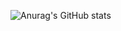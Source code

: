 ![Anurag's GitHub stats](https://github-readme-stats.vercel.app/apiXieBrokanuraghazra)

<!---
XieBrok/XieBrok is a ✨ special ✨ repository because its `README.md` (this file) appears on your GitHub profile.
You can click the Preview link to take a look at your changes.
--->
